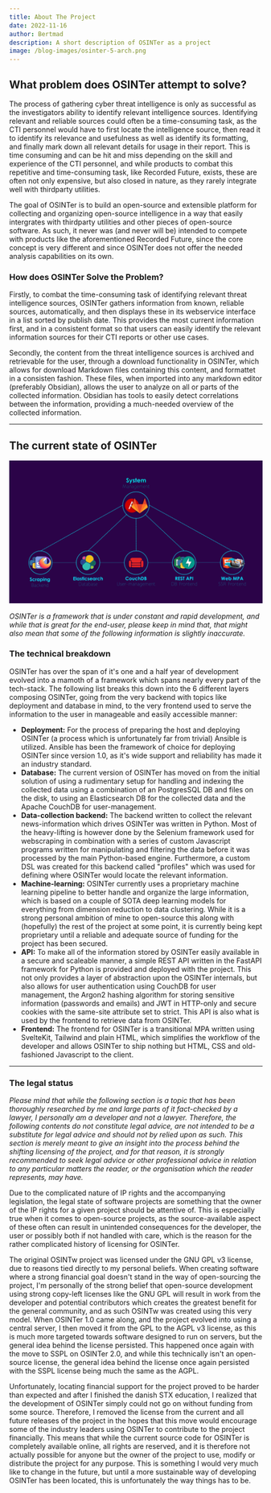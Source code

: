 ```yaml
---
title: About The Project
date: 2022-11-16
author: Bertmad
description: A short description of OSINTer as a project
image: /blog-images/osinter-5-arch.png
---
```


## What problem does OSINTer attempt to solve?

The process of gathering cyber threat intelligence is only as successful as the investigators ability to identify relevant intelligence sources. Identifying relevant and reliable sources could often be a time-consuming task, as the CTI personnel would have to first locate the intelligence source, then read it to identify its relevance and usefulness as well as identify its formatting, and finally mark down all relevant details for usage in their report. This is time consuming and can be hit and miss depending on the skill and experience of the CTI personnel, and while products to combat this repetitive and time-consuming task, like Recorded Future, exists, these are often not only expensive, but also closed in nature, as they rarely integrate well with thirdparty utilities.

The goal of OSINTer is to build an open-source and extensible platform for collecting and organizing open-source intelligence in a way that easily intergrates with thirdparty utilities and other pieces of open-source software. As such, it never was (and never will be) intended to compete with products like the aforementioned Recorded Future, since the core concept is very different and since OSINTer does not offer the needed analysis capabilities on its own.

### How does OSINTer Solve the Problem?

Firstly, to combat the time-consuming task of identifying relevant threat intelligence sources, OSINTer gathers information from known, reliable sources, automatically, and then displays these in its webservice interface in a list sorted by publish date. This provides the most current information first, and in a consistent format so that users can easily identify the relevant information sources for their CTI reports or other use cases.

Secondly, the content from the threat intelligence sources is archived and retrievable for the user, through a download functionality in OSINTer, which allows for download Markdown files containing this content, and formattet in a consisten fashion. These files, when imported into any markdown editor (preferably Obsidian), allows the user to analyze on all or parts of the collected information. Obsidian has tools to easily detect correlations between the information, providing a much-needed overview of the collected information.

- - -

## The current state of OSINTer
![The architecture of OSINTer](/blog-images/osinter-5-arch.png)

*OSINTer is a framework that is under constant and rapid development, and while that is great for the end-user, please keep in mind that, that might also mean that some of the following information is slightly inaccurate.*

### The technical breakdown
OSINTer has over the span of it's one and a half year of development evolved into a mamoth of a framework which spans nearly every part of the tech-stack. The following list breaks this down into the 6 different layers composing OSINTer, going from the very backend with topics like deployment and database in mind, to the very frontend used to serve the information to the user in manageable and easily accessible manner:

- **Deployment:** For the process of preparing the host and deploying OSINTer (a process which is unfortunately far from trivial) Ansible is utilized. Ansible has been the framework of choice for deploying OSINTer since version 1.0, as it's wide support and reliability has made it an industry standard.
- **Database:** The current version of OSINTer has moved on from the initial solution of using a rudimentary setup for handling and indexing the collected data using a combination of an PostgresSQL DB and files on the disk, to using an Elasticsearch DB for the collected data and the Apache CouchDB for user-management.
- **Data-collection backend:** The backend written to collect the relevant news-information which drives OSINTer was written in Python. Most of the heavy-lifting is however done by the Selenium framework used for webscraping in combination with a series of custom Javascript programs written for manipulating and filtering the data before it was processed by the main Python-based engine. Furthermore, a custom DSL was created for this backend called "profiles" which was used for defining where OSINTer would locate the relevant information.
- **Machine-learning:** OSINTer currently uses a proprietary machine learning pipeline to better handle and organize the large information, which is based on a couple of SOTA deep learning models for everything from dimension reduction to data clustering. While it is a strong personal ambition of mine to open-source this along with (hopefully) the rest of the project at some point, it is currently being kept proprietary until a reliable and adequate source of funding for the project has been secured.
- **API:** To make all of the information stored by OSINTer easily available in a secure and scaleable manner, a simple REST API written in the FastAPI framework for Python is provided and deployed with the project. This not only provides a layer of abstraction upon the OSINTer internals, but also allows for user authentication using CouchDB for user management, the Argon2 hashing algorithm for storing sensitive information (passwords and emails) and JWT in HTTP-only and secure cookies with the same-site attribute set to strict. This API is also what is used by the frontend to retrieve data from OSINTer.
- **Frontend:** The frontend for OSINTer is a transitional MPA written using SvelteKit, Tailwind and plain HTML, which simplifies the workflow of the developer and allows OSINTer to ship nothing but HTML, CSS and old-fashioned Javascript to the client.

- - -

### The legal status
*Please mind that while the following section is a topic that has been thoroughly researched by me and large parts of it fact-checked by a lawyer, I personally am a developer and not a lawyer. Therefore, the following contents do not constitute legal advice, are not intended to be a substitute for legal advice and should not by relied upon as such. This section is merely meant to give an insight into the process behind the shifting licensing of the project, and for that reason, it is strongly recommended to seek legal advice or other professional advice in relation to any particular matters the reader, or the organisation which the reader represents, may have.*

Due to the complicated nature of IP rights and the accompanying legislation, the legal state of software projects are something that the owner of the IP rights for a given project should be attentive of. This is especially true when it comes to open-source projects, as the source-available aspect of these often can result in unintended consequences for the developer, the user or possibly both if not handled with care, which is the reason for the rather complicated history of licensing for OSINTer.

The original OSINTw project was licensed under the GNU GPL v3 license, due to reasons tied directly to my personal beliefs. When creating software where a strong financial goal doesn't stand in the way of open-sourcing the project, I'm personally of the strong belief that open-source development using strong copy-left licenses like the GNU GPL will result in work from the developer and potential contributors which creates the greatest benefit for the general community, and as such OSINTw was created using this very model. When OSINTer 1.0 came along, and the project evolved into using a central server, I then moved it from the GPL to the AGPL v3 license, as this is much more targeted towards software designed to run on servers, but the general idea behind the license persisted. This happened once again with the move to SSPL on OSINTer 2.0, and while this technically isn't an open-source license, the general idea behind the license once again persisted with the SSPL license being much the same as the AGPL.

Unfortunately, locating financial support for the project proved to be harder than expected and after I finished the danish STX education, I realized that the development of OSINTer simply could not go on without funding from some source. Therefore, I removed the license from the current and all future releases of the project in the hopes that this move would encourage some of the industry leaders using OSINTer to contribute to the project financially. This means that while the current source code for OSINTer is completely available online, all rights are reserved, and it is therefore not actually possible for anyone but the owner of the project to use, modify or distribute the project for any purpose. This is something I would very much like to change in the future, but until a more sustainable way of developing OSINTer has been located, this is unfortunately the way things has to be.

